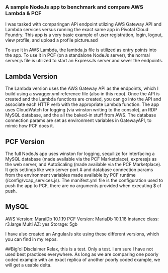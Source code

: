 ### A sample NodeJs app to benchmark and compare AWS Lambda & PCF
I was tasked with comparingan APi endpoint utilzing AWS Gateway API and Lambda services versus running the exact same app in Pivotal Cloud Foundry. This app is a very basic example of user registration, login, logout, view profile, and upload a profile picture.asd

To use it in AWS Lambda, the lambda.js file is utilized as entry points into the app. To use it in PCF (on a standalone NodeJs server), the normal server.js file is utilized to start an ExpressJs server and sever the endpoints.

## Lambda Version
The Lambda version uses the AWS Gateway API as the endpoints, which I build using a swagger.yml reference file (also in this repo). Once the API is created and the Lambda functions are created, you can go into the API and associate each HTTP verb with the appropriate Lambda function. The app uses CloudWatch for logging (via winston writing to the console), an RDP MySQL database, and the all the baked-in stuff from AWS. The database connection params are set as environment variables in GatewayAPI, to mimic how PCF does it.

## PCF Version
The full NodeJs app uses winston for logging, sequilize for interfacing a MySQL database (made available via the PCF Marketplace), expressjs as the web server, and AutoScaling (made available via the PCF Marketplace). It gets settings like web server port # and database connection params from the environment variables made available by PCF runtime (/config/vcap_services.js). The manifest.yml file is the configuration used to push the app to PCF, there are no arguments provided when executing $ cf push.

## MySQL
AWS Version: MaraiDb 10.1.19
PCF Version: MariaDb 10.1.18
Instance class: r3.large
Multi AZ: yes
Storage: 5gb

I have also created an AngularJs site using these different versions, which you can find in my repos.


##Big'ol Disclaimer
Relax, this is a test. Only a test. I am sure I have not used best practices everywhere. As long as we are comparing one poorly coded example with an exact replica of another poorly coded example, we will get a usable delta.